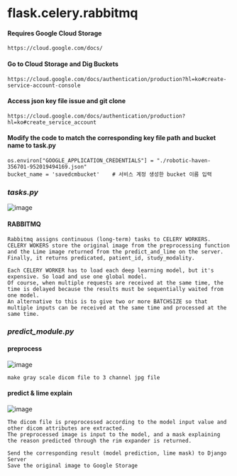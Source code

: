 # flask.celery.rabbitmq


#### Requires Google Cloud Storage

    https://cloud.google.com/docs/

#### Go to Cloud Storage and Dig Buckets
    

    https://cloud.google.com/docs/authentication/production?hl=ko#create-service-account-console

    
#### Access json key file issue and git clone
    

    https://cloud.google.com/docs/authentication/production?hl=ko#create_service_account

    
    
#### Modify the code to match the corresponding key file path and bucket name to task.py
    
    os.environ["GOOGLE_APPLICATION_CREDENTIALS"] = "./robotic-haven-356701-952019494169.json"
    bucket_name = 'savedcmbucket'    # 서비스 계정 생성한 bucket 이름 입력
        
### *tasks.py*

![image](https://user-images.githubusercontent.com/53938323/180138287-48fe799d-9f3a-4422-afcf-13a85657cce2.png)

#### RABBITMQ

    Rabbitmq assigns continuous (long-term) tasks to CELERY WORKERS.
    CELERY WOKERS store the original image from the preprocessing function and the Lime image returned from the predict_and_lime on the server.
    Finally, it returns predicated, patient_id, study_modality.
    
    Each CELERY WORKER has to load each deep learning model, but it's expensive. So load and use one global model.
    Of course, when multiple requests are received at the same time, the time is delayed because the results must be sequentially waited from one model.
    An alternative to this is to give two or more BATCHSIZE so that multiple inputs can be received at the same time and processed at the same time.
    
    
### *predict_module.py*


#### preprocess

![image](https://user-images.githubusercontent.com/53938323/180136039-a29d5f12-3736-44fa-87b6-1813e01cccca.png)

    make gray scale dicom file to 3 channel jpg file



#### predict & lime explain

   
![image](https://user-images.githubusercontent.com/53938323/180139170-16ea9fdc-490d-4d7c-a2a2-b3666845eda3.png)


    The dicom file is preprocessed according to the model input value and other dicom attributes are extracted.
    The preprocessed image is input to the model, and a mask explaining the reason predicted through the rim expander is returned.

    Send the corresponding result (model prediction, lime mask) to Django Server
    Save the original image to Google Storage
